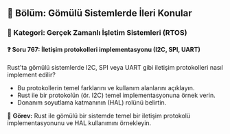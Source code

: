 ## 📘 Bölüm: Gömülü Sistemlerde İleri Konular
### 🔹 Kategori: Gerçek Zamanlı İşletim Sistemleri (RTOS)
#### ❓ Soru 767: İletişim protokolleri implementasyonu (I2C, SPI, UART)

Rust'ta gömülü sistemlerde I2C, SPI veya UART gibi iletişim protokolleri nasıl implement edilir?

- Bu protokollerin temel farklarını ve kullanım alanlarını açıklayın.
- Rust ile bir protokolün (ör. I2C) temel implementasyonuna örnek verin.
- Donanım soyutlama katmanının (HAL) rolünü belirtin.

🔧 **Görev:** Rust ile gömülü bir sistemde temel bir iletişim protokolü implementasyonunu ve HAL kullanımını örnekleyin.
